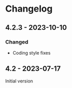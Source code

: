 # Changelog

## 4.2.3 - 2023-10-10
### Changed
- Coding style fixes

## 4.2 - 2023-07-17
Initial version
